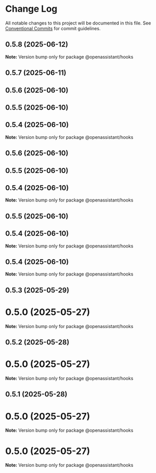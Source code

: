 # Change Log

All notable changes to this project will be documented in this file.
See [Conventional Commits](https://conventionalcommits.org) for commit guidelines.

## 0.5.8 (2025-06-12)

**Note:** Version bump only for package @openassistant/hooks

## 0.5.7 (2025-06-11)

## 0.5.6 (2025-06-10)

## 0.5.5 (2025-06-10)

## 0.5.4 (2025-06-10)

**Note:** Version bump only for package @openassistant/hooks

## 0.5.6 (2025-06-10)

## 0.5.5 (2025-06-10)

## 0.5.4 (2025-06-10)

**Note:** Version bump only for package @openassistant/hooks

## 0.5.5 (2025-06-10)

## 0.5.4 (2025-06-10)

**Note:** Version bump only for package @openassistant/hooks

## 0.5.4 (2025-06-10)

**Note:** Version bump only for package @openassistant/hooks

## 0.5.3 (2025-05-29)

# 0.5.0 (2025-05-27)

**Note:** Version bump only for package @openassistant/hooks

## 0.5.2 (2025-05-28)

# 0.5.0 (2025-05-27)

**Note:** Version bump only for package @openassistant/hooks

## 0.5.1 (2025-05-28)

# 0.5.0 (2025-05-27)

**Note:** Version bump only for package @openassistant/hooks

# 0.5.0 (2025-05-27)

**Note:** Version bump only for package @openassistant/hooks
